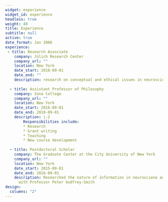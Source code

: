 ```yaml
---
widget: experience
widget_id: experience
headless: true
weight: 40
title: Experience
subtitle: null
active: true
date_format: Jan 2006
experience:
 - title: Research Associate
    company: Jülich Research Center
    company_url: ""
    location: New York
    date_start: 2018-09-01
    date_end: ""
    description: research on conceptual and ethical issues in neuroscience and artificial intelligence 
    
  - title: Assistant Professor of Philosophy
    company: Iona College
    company_url: ""
    location: New York
    date_start: 2016-09-01
    date_end: 2018-09-01
    description: |-2
        Responsibilities include:
        * Research
        * Grant writing
        * Teaching
        * New course development
       
  - title: Postdoctoral Scholar
    company: The Graduate Center at the City University of New York
    company_url: ""
    location: New York
    date_start: 2015-09-01
    date_end: 2016-09-01
    description: Researched the nature of information in neurosciene and biology
      with Professor Peter Godfrey-Smith
design:
  columns: "2"
---
```

